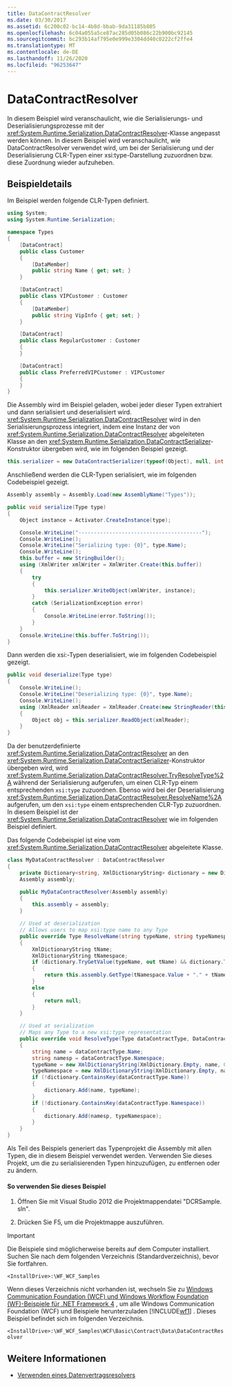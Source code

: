 ```yaml
---
title: DataContractResolver
ms.date: 03/30/2017
ms.assetid: 6c200c02-bc14-4b8d-bbab-9da31185b805
ms.openlocfilehash: 6c04a055a5ce87ac285d05b086c22b900bc92145
ms.sourcegitcommit: bc293b14af795e0e999e3304dd40c0222cf2ffe4
ms.translationtype: MT
ms.contentlocale: de-DE
ms.lasthandoff: 11/26/2020
ms.locfileid: "96253647"
---
```

# <a name="datacontractresolver"></a>DataContractResolver

In diesem Beispiel wird veranschaulicht, wie die Serialisierungs- und Deserialisierungsprozesse mit der <xref:System.Runtime.Serialization.DataContractResolver>-Klasse angepasst werden können. In diesem Beispiel wird veranschaulicht, wie DataContractResolver verwendet wird, um bei der Serialisierung und der Deserialisierung CLR-Typen einer xsi:type-Darstellung zuzuordnen bzw. diese Zuordnung wieder aufzuheben.

## <a name="sample-details"></a>Beispieldetails

 Im Beispiel werden folgende CLR-Typen definiert.

```csharp
using System;
using System.Runtime.Serialization;

namespace Types
{
    [DataContract]
    public class Customer
    {
        [DataMember]
        public string Name { get; set; }
    }

    [DataContract]
    public class VIPCustomer : Customer
    {
        [DataMember]
        public string VipInfo { get; set; }
    }

    [DataContract]
    public class RegularCustomer : Customer
    {
    }

    [DataContract]
    public class PreferredVIPCustomer : VIPCustomer
    {
    }
}
```

 Die Assembly wird im Beispiel geladen, wobei jeder dieser Typen extrahiert und dann serialisiert und deserialisiert wird. <xref:System.Runtime.Serialization.DataContractResolver> wird in den Serialisierungsprozess integriert, indem eine Instanz der von <xref:System.Runtime.Serialization.DataContractResolver> abgeleiteten Klasse an den <xref:System.Runtime.Serialization.DataContractSerializer>-Konstruktor übergeben wird, wie im folgenden Beispiel gezeigt.

```csharp
this.serializer = new DataContractSerializer(typeof(Object), null, int.MaxValue, false, true, null, new MyDataContractResolver(assembly));
```

 Anschließend werden die CLR-Typen serialisiert, wie im folgenden Codebeispiel gezeigt.

```csharp
Assembly assembly = Assembly.Load(new AssemblyName("Types"));

public void serialize(Type type)
{
    Object instance = Activator.CreateInstance(type);

    Console.WriteLine("----------------------------------------");
    Console.WriteLine();
    Console.WriteLine("Serializing type: {0}", type.Name);
    Console.WriteLine();
    this.buffer = new StringBuilder();
    using (XmlWriter xmlWriter = XmlWriter.Create(this.buffer))
    {
        try
        {
            this.serializer.WriteObject(xmlWriter, instance);
        }
        catch (SerializationException error)
        {
            Console.WriteLine(error.ToString());
        }
    }
    Console.WriteLine(this.buffer.ToString());
}
```

 Dann werden die xsi:-Typen deserialisiert, wie im folgenden Codebeispiel gezeigt.

```csharp
public void deserialize(Type type)
{
    Console.WriteLine();
    Console.WriteLine("Deserializing type: {0}", type.Name);
    Console.WriteLine();
    using (XmlReader xmlReader = XmlReader.Create(new StringReader(this.buffer.ToString())))
    {
        Object obj = this.serializer.ReadObject(xmlReader);
    }
}
```

 Da der benutzerdefinierte <xref:System.Runtime.Serialization.DataContractResolver> an den <xref:System.Runtime.Serialization.DataContractSerializer>-Konstruktor übergeben wird, wird <xref:System.Runtime.Serialization.DataContractResolver.TryResolveType%2A> während der Serialisierung aufgerufen, um einen CLR-Typ einem entsprechenden `xsi:type` zuzuordnen. Ebenso wird bei der Deserialisierung <xref:System.Runtime.Serialization.DataContractResolver.ResolveName%2A> aufgerufen, um den `xsi:type` einem entsprechenden CLR-Typ zuzuordnen. In diesem Beispiel ist der <xref:System.Runtime.Serialization.DataContractResolver> wie im folgenden Beispiel definiert.

 Das folgende Codebeispiel ist eine vom <xref:System.Runtime.Serialization.DataContractResolver> abgeleitete Klasse.

```csharp
class MyDataContractResolver : DataContractResolver
{
    private Dictionary<string, XmlDictionaryString> dictionary = new Dictionary<string, XmlDictionaryString>();
    Assembly assembly;

    public MyDataContractResolver(Assembly assembly)
    {
        this.assembly = assembly;
    }

    // Used at deserialization
    // Allows users to map xsi:type name to any Type
    public override Type ResolveName(string typeName, string typeNamespace, DataContractResolver knownTypeResolver)
    {
        XmlDictionaryString tName;
        XmlDictionaryString tNamespace;
        if (dictionary.TryGetValue(typeName, out tName) && dictionary.TryGetValue(typeNamespace, out tNamespace))
        {
            return this.assembly.GetType(tNamespace.Value + "." + tName.Value);
        }
        else
        {
            return null;
        }
    }

    // Used at serialization
    // Maps any Type to a new xsi:type representation
    public override void ResolveType(Type dataContractType, DataContractResolver knownTypeResolver, out XmlDictionaryString typeName, out XmlDictionaryString typeNamespace)
    {
        string name = dataContractType.Name;
        string namesp = dataContractType.Namespace;
        typeName = new XmlDictionaryString(XmlDictionary.Empty, name, 0);
        typeNamespace = new XmlDictionaryString(XmlDictionary.Empty, namesp, 0);
        if (!dictionary.ContainsKey(dataContractType.Name))
        {
            dictionary.Add(name, typeName);
        }
        if (!dictionary.ContainsKey(dataContractType.Namespace))
        {
            dictionary.Add(namesp, typeNamespace);
        }
    }
}
```

 Als Teil des Beispiels generiert das Typenprojekt die Assembly mit allen Typen, die in diesem Beispiel verwendet werden. Verwenden Sie dieses Projekt, um die zu serialisierenden Typen hinzuzufügen, zu entfernen oder zu ändern.

#### <a name="to-use-this-sample"></a>So verwenden Sie dieses Beispiel

1. Öffnen Sie mit Visual Studio 2012 die Projektmappendatei "DCRSample. sln".

2. Drücken Sie F5, um die Projektmappe auszuführen.

> [!IMPORTANT]
> Die Beispiele sind möglicherweise bereits auf dem Computer installiert. Suchen Sie nach dem folgenden Verzeichnis (Standardverzeichnis), bevor Sie fortfahren.  
>
> `<InstallDrive>:\WF_WCF_Samples`  
>
> Wenn dieses Verzeichnis nicht vorhanden ist, wechseln Sie zu [Windows Communication Foundation (WCF) und Windows Workflow Foundation (WF)-Beispiele für .NET Framework 4](https://www.microsoft.com/download/details.aspx?id=21459) , um alle Windows Communication Foundation (WCF) und Beispiele herunterzuladen [!INCLUDE[wf1](../../../../includes/wf1-md.md)] . Dieses Beispiel befindet sich im folgenden Verzeichnis.  
>
> `<InstallDrive>:\WF_WCF_Samples\WCF\Basic\Contract\Data\DataContractResolver`  
  
## <a name="see-also"></a>Weitere Informationen

- [Verwenden eines Datenvertragsresolvers](../feature-details/using-a-data-contract-resolver.md)
